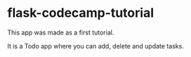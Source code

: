 # flask-codecamp-tutorial

This app was made as a first tutorial.

It is a Todo app where you can add, delete and update tasks.
 
